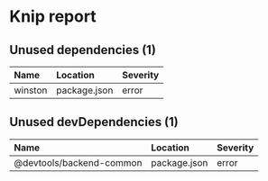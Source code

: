 # Knip report

## Unused dependencies (1)

| Name    | Location     | Severity |
| :------ | :----------- | :------- |
| winston | package.json | error    |

## Unused devDependencies (1)

| Name                      | Location     | Severity |
| :------------------------ | :----------- | :------- |
| @devtools/backend-common | package.json | error    |

